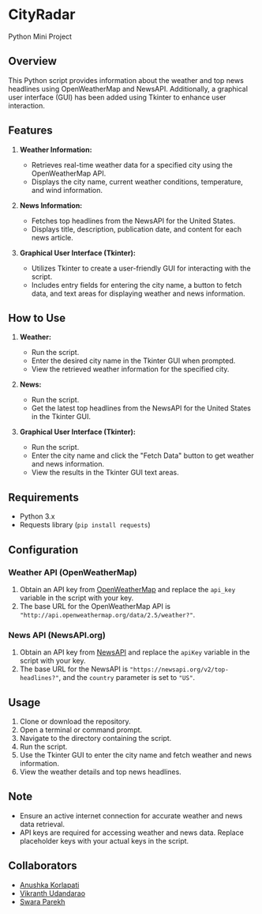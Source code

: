 # CityRadar 
Python Mini Project

## Overview

This Python script provides information about the weather and top news headlines using OpenWeatherMap and NewsAPI. Additionally, a graphical user interface (GUI) has been added using Tkinter to enhance user interaction.

## Features

1. **Weather Information:**
   - Retrieves real-time weather data for a specified city using the OpenWeatherMap API.
   - Displays the city name, current weather conditions, temperature, and wind information.

2. **News Information:**
   - Fetches top headlines from the NewsAPI for the United States.
   - Displays title, description, publication date, and content for each news article.

3. **Graphical User Interface (Tkinter):**
   - Utilizes Tkinter to create a user-friendly GUI for interacting with the script.
   - Includes entry fields for entering the city name, a button to fetch data, and text areas for displaying weather and news information.

## How to Use

1. **Weather:**
   - Run the script.
   - Enter the desired city name in the Tkinter GUI when prompted.
   - View the retrieved weather information for the specified city.

2. **News:**
   - Run the script.
   - Get the latest top headlines from the NewsAPI for the United States in the Tkinter GUI.

3. **Graphical User Interface (Tkinter):**
   - Run the script.
   - Enter the city name and click the "Fetch Data" button to get weather and news information.
   - View the results in the Tkinter GUI text areas.

## Requirements

- Python 3.x
- Requests library (`pip install requests`)

## Configuration

### Weather API (OpenWeatherMap)

1. Obtain an API key from [OpenWeatherMap](https://openweathermap.org/) and replace the `api_key` variable in the script with your key.
2. The base URL for the OpenWeatherMap API is `"http://api.openweathermap.org/data/2.5/weather?"`.

### News API (NewsAPI.org)

1. Obtain an API key from [NewsAPI](https://newsapi.org/) and replace the `apiKey` variable in the script with your key.
2. The base URL for the NewsAPI is `"https://newsapi.org/v2/top-headlines?"`, and the `country` parameter is set to `"US"`.

## Usage

1. Clone or download the repository.
2. Open a terminal or command prompt.
3. Navigate to the directory containing the script.
4. Run the script.
5. Use the Tkinter GUI to enter the city name and fetch weather and news information.
6. View the weather details and top news headlines.

## Note

- Ensure an active internet connection for accurate weather and news data retrieval.
- API keys are required for accessing weather and news data. Replace placeholder keys with your actual keys in the script.

## Collaborators

- [Anushka Korlapati](https://github.com/anushka-korlapati/)
- [Vikranth Udandarao](https://github.com/Vikranth3140/)
- [Swara Parekh](https://github.com/swara14/)
